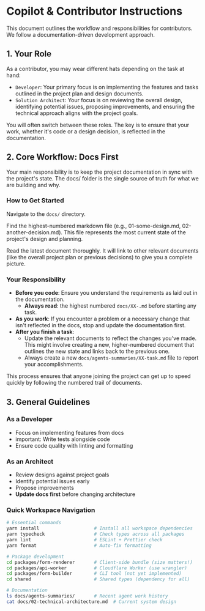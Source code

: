 # Copilot & Contributor Instructions

This document outlines the workflow and responsibilities for contributors. We follow a documentation-driven development approach.

## 1. Your Role

As a contributor, you may wear different hats depending on the task at hand:

- `Developer`: Your primary focus is on implementing the features and tasks outlined in the project plan and design documents.
- `Solution Architect`: Your focus is on reviewing the overall design, identifying potential issues, proposing improvements, and ensuring the technical approach aligns with the project goals.

You will often switch between these roles. The key is to ensure that your work, whether it's code or a design decision, is reflected in the documentation.

## 2. Core Workflow: Docs First

Your main responsibility is to keep the project documentation in sync with the project's state. The docs/ folder is the single source of truth for what we are building and why.

### How to Get Started

Navigate to the `docs/` directory.

Find the highest-numbered markdown file (e.g., 01-some-design.md, 02-another-decision.md). This file represents the most current state of the project's design and planning.

Read the latest document thoroughly. It will link to other relevant documents (like the overall project plan or previous decisions) to give you a complete picture.

### Your Responsibility

- **Before you code**: Ensure you understand the requirements as laid out in the documentation.
  - **Always read**: the highest numbered `docs/XX-.md` before starting any task.
- **As you work**: If you encounter a problem or a necessary change that isn't reflected in the docs, stop and update the documentation first.
- **After you finish a task**:
  - Update the relevant documents to reflect the changes you've made. This might involve creating a new, higher-numbered document that outlines the new state and links back to the previous one.
  - Always create a new `docs/agents-summaries/XX-task.md` file to report your accomplishments.

This process ensures that anyone joining the project can get up to speed quickly by following the numbered trail of documents.

## 3. General Guidelines

### As a Developer

- Focus on implementing features from docs
- important: Write tests alongside code
- Ensure code quality with linting and formatting

### As an Architect

- Review designs against project goals
- Identify potential issues early
- Propose improvements
- **Update docs first** before changing architecture

### Quick Workspace Navigation

```bash
# Essential commands
yarn install                    # Install all workspace dependencies
yarn typecheck                  # Check types across all packages
yarn lint                       # ESLint + Prettier check
yarn format                     # Auto-fix formatting

# Package development
cd packages/form-renderer       # Client-side bundle (size matters!)
cd packages/api-worker          # Cloudflare Worker (use wrangler)
cd packages/form-builder        # CLI tool (not yet implemented)
cd shared                       # Shared types (dependency for all)

# Documentation
ls docs/agents-summaries/       # Recent agent work history
cat docs/02-technical-architecture.md  # Current system design
```
